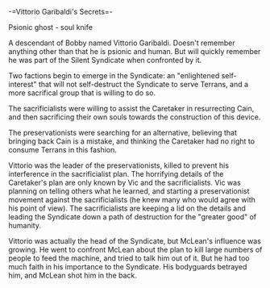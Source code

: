 -=Vittorio Garibaldi's Secrets=-

Psionic ghost - soul knife

A descendant of Bobby named Vittorio Garibaldi. Doesn't remember anything other than that he is psionic and human. But will quickly remember he was part of the Silent Syndicate when confronted by it.

Two factions begin to emerge in the Syndicate: an &quot;enlightened self-interest&quot; that will not self-destruct the Syndicate to serve Terrans, and a more sacrifical group that is willing to do so.

The sacrificialists were willing to assist the Caretaker in resurrecting Cain, and then sacrificing their own souls towards the construction of this device.

The preservationists were searching for an alternative, believing that bringing back Cain is a mistake, and thinking the Caretaker had no right to consume Terrans in this fashion.

Vittorio was the leader of the preservationists, killed to prevent his interference in the sacrificialist plan. The horrifying details of the Caretaker's plan are only known by Vic and the sacrificialists. Vic was planning on telling others what he learned, and starting a preservationist movement against the sacrificialists (he knew many who would agree with his point of view). The sacrificialists are keeping a lid on the details and leading the Syndicate down a path of destruction for the &quot;greater good&quot; of humanity.

Vittorio was actually the head of the Syndicate, but McLean's influence was growing. He went to confront McLean about the plan to kill large numbers of people to feed the machine, and tried to talk him out of it. But he had too much faith in his importance to the Syndicate. His bodyguards betrayed him, and McLean shot him in the back.
